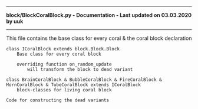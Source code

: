 ----

**block/BlockCoralBlock.py - Documentation - Last updated on 03.03.2020 by uuk**

----

This file contains the base class for every coral & the coral block declaration


    class ICoralBlock extends block.Block.Block
        Base class for every coral block
        
        overriding function on_random_update
            will transform the block to dead variant
            
    class BrainCoralBlock & BubbleCoralBlock & FireCoralBlock & HornCoralBlock & TubeCoralBlock extends ICoralBlock
        block-classes for living coral block
        
    Code for constructing the dead variants